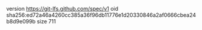 version https://git-lfs.github.com/spec/v1
oid sha256:ed72a46a4260cc385a36f96db11776e1d20330846a2af0666cbea24b8d9e099b
size 711
